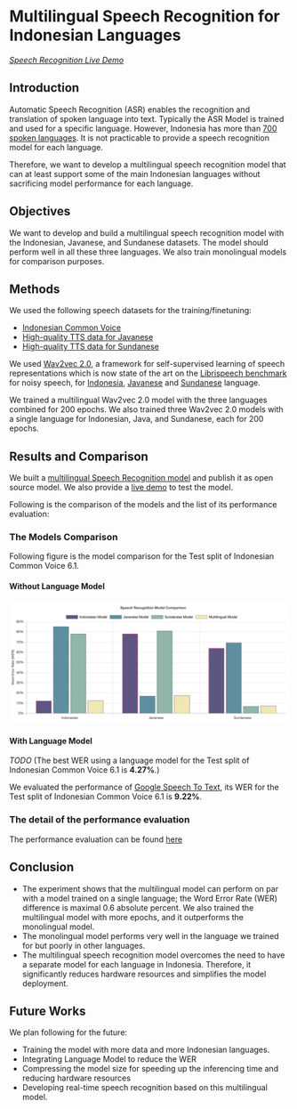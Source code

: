 # Multilingual Speech Recognition for Indonesian Languages

[*Speech Recognition Live Demo*](https://huggingface.co/spaces/indonesian-nlp/multilingual-asr)
## Introduction
Automatic Speech Recognition (ASR) enables the recognition and translation of spoken language into text. Typically 
the ASR Model is trained and used for a specific language. However, Indonesia has more than 
[700 spoken languages](https://en.wikipedia.org/wiki/Languages_of_Indonesia). 
It is not practicable to provide a speech recognition model for each language.

Therefore, we want to develop a multilingual speech recognition model that can  at least support some of 
the main Indonesian languages without sacrificing model performance for each language.

## Objectives
We want to develop and build a multilingual speech recognition model with the Indonesian, Javanese, and Sundanese 
datasets. The model should perform well in all these three languages. We also train monolingual models for 
comparison purposes.

## Methods
We used the following speech datasets for the training/finetuning:
- [Indonesian Common Voice](https://commonvoice.mozilla.org/)
- [High-quality TTS data for Javanese](https://openslr.org/41/)
- [High-quality TTS data for Sundanese](https://openslr.org/44/)

We used [Wav2vec 2.0](https://arxiv.org/abs/2006.11477), a framework for self-supervised learning of speech 
representations which is now state of the art on the [Librispeech benchmark](https://paperswithcode.com/sota/speech-recognition-on-librispeech-test-clean)
for noisy speech, for [Indonesia](https://paperswithcode.com/sota/speech-recognition-on-common-voice-indonesian), 
[Javanese](https://paperswithcode.com/sota/speech-recognition-on-openslr-high-quality) and 
[Sundanese](https://paperswithcode.com/sota/speech-recognition-on-openslr-high-quality-1) language.

We trained a multilingual Wav2vec 2.0 model with the three languages combined for 200 epochs. We also trained three 
Wav2vec 2.0 models with a single language for Indonesian, Java, and Sundanese, each for 200 epochs.

## Results and Comparison

We built a [multilingual Speech Recognition model](https://huggingface.co/indonesian-nlp/wav2vec2-indonesian-javanese-sundanese) 
and publish it as open source model. We also provide a [live demo](https://huggingface.co/spaces/indonesian-nlp/multilingual-asr) 
to test the model.

Following is the comparison of the models and the list of its performance evaluation:

### The Models Comparison
Following figure is the model comparison for the Test split of Indonesian Common Voice 6.1.

#### Without Language Model 
![ASR-Comparison](https://github.com/indonesian-nlp/multilingual-asr/raw/main/images/ASR-Comparison.png "ASR-Comparison")

#### With Language Model 
*TODO* (The best WER using a language model for the Test split of Indonesian Common Voice 6.1 is **4.27%**.)

We evaluated the performance of [Google Speech To Text](https://cloud.google.com/speech-to-text), its WER for the Test
split of Indonesian Common Voice 6.1 is **9.22%**.

### The detail of the performance evaluation
The performance evaluation can be found [here](https://github.com/indonesian-nlp/multilingual-asr/blob/main/evaluation.md)

## Conclusion
- The experiment shows that the multilingual model can perform on par with a model trained on a 
single language; the Word Error Rate (WER) difference is maximal 0.6 absolute percent. We also 
trained the multilingual model with more epochs, and it outperforms the monolingual model.
- The monolingual model performs very well in the language we trained for but poorly in other 
languages.
- The multilingual speech recognition model overcomes the need to have a separate model for each 
language in Indonesia. Therefore, it significantly reduces hardware resources and simplifies 
the model deployment.

## Future Works
We plan following for the future:
- Training the model with more data and more Indonesian languages.
- Integrating Language Model to reduce the WER
- Compressing the model size for speeding up the inferencing time and reducing
hardware resources
- Developing real-time speech recognition based on this multilingual model.
